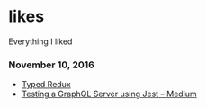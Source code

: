 # likes
Everything I liked

### November 10, 2016
- [Typed Redux](https://blog.callstack.io/typed-redux-2aa8bff926ff#.rw4drebk8) 
- [Testing a GraphQL Server using Jest – Medium](https://medium.com/@sibelius/testing-a-graphql-server-using-jest-4e00d0e4980e#.l48pskirk) 
